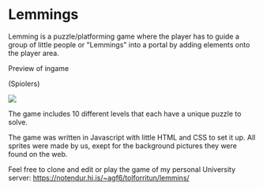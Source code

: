 <h1>Lemmings</h1>

Lemming is a puzzle/platforming game where the player has to guide a group 
of little people or "Lemmings" into a portal by adding elements onto the player area.


Preview of ingame <p styles="color: red;">(Spiolers)</p>
![](lemmingsgif.gif)

The game includes 10 different levels that each have a unique puzzle to solve.

The game was written in Javascript with little HTML and CSS to set it up. All sprites were made by us, exept for the background pictures they were found on the web.
  
Feel free to clone and edit or play the game of my personal University server: https://notendur.hi.is/~agf6/tolforritun/lemmins/
